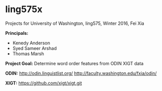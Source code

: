 # ling575x
Projects for University of Washington, ling575, Winter 2016, Fei Xia

**Principals:**
* Kenedy Anderson
* Syed Sameer Arshad
* Thomas Marsh

**Project Goal:**  Determine word order features from ODIN XIGT data 

**ODIN:**
http://odin.linguistlist.org/
http://faculty.washington.edu/fxia/odin/

**XIGT:**
https://github.com/xigt/xigt.git






